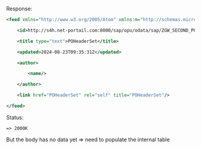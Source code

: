 Response: 

```XML
<feed xmlns="http://www.w3.org/2005/Atom" xmlns:m="http://schemas.microsoft.com/ado/2007/08/dataservices/metadata" xmlns:d="http://schemas.microsoft.com/ado/2007/08/dataservices" xml:base="http://s4h.net-portail.com:8000/sap/opu/odata/sap/ZGW_SECOND_PO_NEHAN_SRV/">

    <id>http://s4h.net-portail.com:8000/sap/opu/odata/sap/ZGW_SECOND_PO_NEHAN_SRV/POHeaderSet</id>

    <title type="text">POHeaderSet</title>

    <updated>2024-08-23T09:35:31Z</updated>

    <author>

        <name/>

    </author>

    <link href="POHeaderSet" rel="self" title="POHeaderSet"/>

</feed>
```

Status:
```HTTP
=> 200OK
```

But the body has no data yet => need to populate the internal table